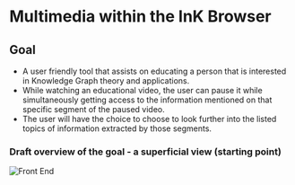 
# Multimedia within the InK Browser

## Goal
* A user friendly tool that assists on educating a person that is interested in Knowledge Graph theory and applications.
* While watching an educational video, the user can pause it while simultaneously getting access to the information mentioned on that specific segment of the paused video.
* The user will have the choice to choose to look further into the listed topics of information extracted by those segments.

### Draft overview of the goal - a superficial view (starting point)

![Front End]()